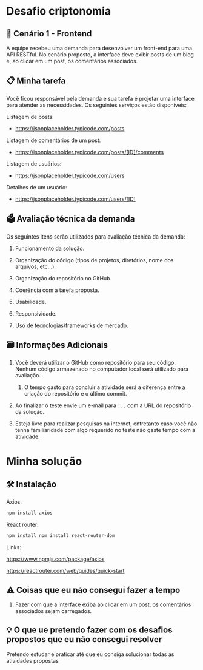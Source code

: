 # Desafio criptonomia

## 📜 Cenário 1 - Frontend

A equipe recebeu uma demanda para desenvolver um front-end para uma API RESTful. No cenário proposto, a interface deve exibir posts de um blog e, ao clicar em um post, os comentários associados.

## 📋 Minha tarefa

Você ficou responsável pela demanda e sua tarefa é projetar uma interface para atender as necessidades. Os seguintes serviços estão disponíveis:

Listagem de posts:
- https://jsonplaceholder.typicode.com/posts

Listagem de comentários de um post:
- https://jsonplaceholder.typicode.com/posts/[ID]/comments

Listagem de usuários:
- https://jsonplaceholder.typicode.com/users

Detalhes de um usuário:
- https://jsonplaceholder.typicode.com/users/[ID]

## 🗳 Avaliação técnica da demanda

Os seguintes itens serão utilizados para avaliação técnica da demanda:

1. Funcionamento da solução.

2. Organização do código (tipos de projetos, diretórios, nome dos arquivos, etc...).

3. Organização do repositório no GitHub.

4. Coerência com a tarefa proposta.

5. Usabilidade.

6. Responsividade.

7. Uso de tecnologias/frameworks de mercado.


## 🗃 Informações Adicionais

1. Você deverá utilizar o GitHub como repositório para seu código. Nenhum código armazenado no computador local será utilizado para avaliação.

    1. O tempo gasto para concluir a atividade será a diferença entre a criação do repositório e o último commit.

2. Ao finalizar o teste envie um e-mail para `...` com a URL do repositório da solução.

3. Esteja livre para realizar pesquisas na internet, entretanto caso você não tenha familiaridade com algo requerido no teste não gaste tempo com a atividade.

# Minha solução

## 🛠 Instalação

Axios:

```sh
npm install axios
```

React router:

```sh
npm install npm install react-router-dom
```

Links:

https://www.npmjs.com/package/axios

https://reactrouter.com/web/guides/quick-start


## ⚠️ Coisas que eu não consegui fazer a tempo

1. Fazer com que a interface exiba ao clicar em um post, os comentários associados sejam carregados.


## 💡 O que ue pretendo fazer com os desafios propostos que eu não consegui resolver

Pretendo estudar e praticar até que eu consiga solucionar todas as atividades propostas